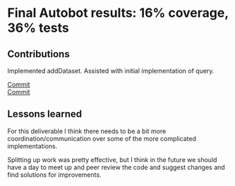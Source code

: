 # Final Autobot results: 16% coverage, 36% tests

## Contributions

Implemented addDataset. Assisted with initial implementation of query.

[Commit](https://github.com/CS310-2017Jan/cpsc310project_team37/commit/1d87ff503b4351ad39cd6f9666c9a27653662b08)  
[Commit](https://github.com/CS310-2017Jan/cpsc310project_team37/commit/bdb48c53825b368334cf9a9a9538a42c0451198e)  

## Lessons learned

For this deliverable I think there needs to be a bit more coordination/communication over some of the more
complicated implementations.

Splitting up work was pretty effective, but I think in the future we should have a day to meet up and peer
review the code and suggest changes and find solutions for improvements.
